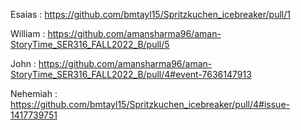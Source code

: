 Esaias : https://github.com/bmtayl15/Spritzkuchen_icebreaker/pull/1

William : https://github.com/amansharma96/aman-StoryTime_SER316_FALL2022_B/pull/5

John : https://github.com/amansharma96/aman-StoryTime_SER316_FALL2022_B/pull/4#event-7636147913

Nehemiah : https://github.com/bmtayl15/Spritzkuchen_icebreaker/pull/4#issue-1417739751
